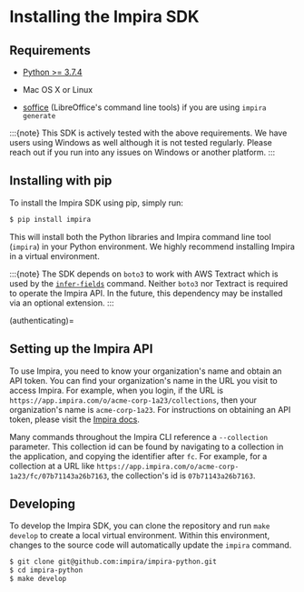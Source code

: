 # Installing the Impira SDK

## Requirements

* [Python >= 3.7.4](https://www.python.org/downloads/)
* Mac OS X or Linux

* [soffice](https://www.systutorials.com/docs/linux/man/1-soffice/) (LibreOffice's command line tools) if you are using `impira generate`

:::{note}
This SDK is actively tested with the above requirements. We have users using Windows as well although it is not tested regularly.
Please reach out if you run into any issues on Windows or another platform.
:::

## Installing with pip

To install the Impira SDK using pip, simply run:

```bash
$ pip install impira
```

This will install both the Python libraries and Impira command line tool (`impira`) in your Python environment. We highly recommend
installing Impira in a virtual environment.

:::{note}
The SDK depends on `boto3` to work with AWS Textract which is used by the [`infer-fields`](commands/infer-fields) command. Neither `boto3` nor
Textract is required to operate the Impira API. In the future, this dependency may be installed via an optional extension.
:::

(authenticating)=
## Setting up the Impira API

To use Impira, you need to know your organization's name and obtain an API token. You can find your organization's
name in the URL you visit to access Impira. For example, when you login, if the URL is
`https://app.impira.com/o/acme-corp-1a23/collections`, then your organization's name is `acme-corp-1a23`.
For instructions on obtaining an API token, please visit the
[Impira docs](https://www.impira.com/documentation/impira-read-api#toc-creating-an-api-token).

Many commands throughout the Impira CLI reference a `--collection` parameter. This collection id can be found by navigating to a
collection in the application, and copying the identifier after `fc`. For example, for a collection at a
URL like `https://app.impira.com/o/acme-corp-1a23/fc/07b71143a26b7163`, the collection's id is `07b71143a26b7163`.

## Developing

To develop the Impira SDK, you can clone the repository and run `make develop` to create a local virtual environment. Within this environment, changes to the source code will automatically update the `impira` command.

```bash
$ git clone git@github.com:impira/impira-python.git
$ cd impira-python
$ make develop
```
